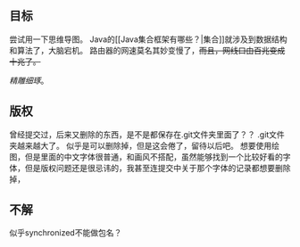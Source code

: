 ## 目标
尝试用一下思维导图。
Java的[[Java集合框架有哪些？|集合]]就涉及到数据结构和算法了，大脑宕机。
路由器的网速莫名其妙变慢了，~~而且，网线口由百兆变成十兆了。~~

*精雕细琢*。
## 版权
曾经提交过，后来又删除的东西，是不是都保存在.git文件夹里面了？？
.git文件夹越来越大了。
似乎是可以删除掉，但是这会倦了，留待以后吧。
想要使用绘图，但是里面的中文字体很普通，和画风不搭配，虽然能够找到一个比较好看的字体，但是版权问题还是很忌讳的，我甚至连提交中关于那个字体的记录都想要删除掉，

## 不解
似乎synchronized不能做包名？
